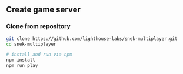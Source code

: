## Create game server

### Clone from repository

```bash
git clone https://github.com/lighthouse-labs/snek-multiplayer.git
cd snek-multiplayer

# install and run via npm
npm install
npm run play
```

